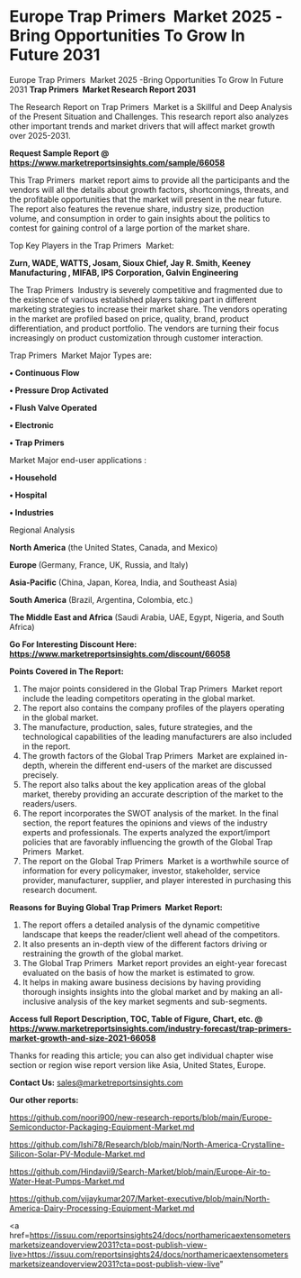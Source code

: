 # Europe Trap Primers  Market 2025 -Bring Opportunities To Grow In Future 2031
Europe Trap Primers  Market 2025 -Bring Opportunities To Grow In Future 2031
<strong>Trap Primers  Market Research Report 2031</strong>

The Research Report on Trap Primers  Market is a Skillful and Deep Analysis of the Present Situation and Challenges. This research report also analyzes other important trends and market drivers that will affect market growth over 2025-2031.

<strong>Request Sample Report @ <a href=https://www.marketreportsinsights.com/sample/66058>https://www.marketreportsinsights.com/sample/66058</a></strong>

This Trap Primers  market report aims to provide all the participants and the vendors will all the details about growth factors, shortcomings, threats, and the profitable opportunities that the market will present in the near future. The report also features the revenue share, industry size, production volume, and consumption in order to gain insights about the politics to contest for gaining control of a large portion of the market share.

Top Key Players in the Trap Primers  Market:

<strong>Zurn, WADE, WATTS, Josam, Sioux Chief, Jay R. Smith, Keeney Manufacturing , MIFAB, IPS Corporation, Galvin Engineering </strong>

The Trap Primers  Industry is severely competitive and fragmented due to the existence of various established players taking part in different marketing strategies to increase their market share. The vendors operating in the market are profiled based on price, quality, brand, product differentiation, and product portfolio. The vendors are turning their focus increasingly on product customization through customer interaction.

Trap Primers  Market Major Types are:

<strong>• Continuous Flow

• Pressure Drop Activated

• Flush Valve Operated

• Electronic

• Trap Primers</strong>

Market Major end-user applications :

<strong>• Household

• Hospital

• Industries</strong>

Regional Analysis

</u><strong><b>North America</b></strong> (the United States, Canada, and Mexico)

<strong><b>Europe </b></strong>(Germany, France, UK, Russia, and Italy)

<strong><b>Asia-Pacific</b></strong> (China, Japan, Korea, India, and Southeast Asia)

<strong><b>South America</b></strong> (Brazil, Argentina, Colombia, etc.)

<strong><b>The Middle East and Africa</b></strong> (Saudi Arabia, UAE, Egypt, Nigeria, and South Africa)

<strong>Go For Interesting Discount Here: <a href=https://www.marketreportsinsights.com/discount/66058>https://www.marketreportsinsights.com/discount/66058</a></strong>

<strong>Points Covered in The Report:</strong>
<ol>
  <li>The major points considered in the Global Trap Primers  Market report include the leading competitors operating in the global market.</li>
  <li>The report also contains the company profiles of the players operating in the global market.</li>
  <li>The manufacture, production, sales, future strategies, and the technological capabilities of the leading manufacturers are also included in the report.</li>
  <li>The growth factors of the Global Trap Primers  Market are explained in-depth, wherein the different end-users of the market are discussed precisely.</li>
  <li>The report also talks about the key application areas of the global market, thereby providing an accurate description of the market to the readers/users.</li>
  <li>The report incorporates the SWOT analysis of the market. In the final section, the report features the opinions and views of the industry experts and professionals. The experts analyzed the export/import policies that are favorably influencing the growth of the Global Trap Primers  Market.</li>
  <li>The report on the Global Trap Primers  Market is a worthwhile source of information for every policymaker, investor, stakeholder, service provider, manufacturer, supplier, and player interested in purchasing this research document.</li>
</ol>
<strong>Reasons for Buying Global Trap Primers  Market Report:</strong>

<ol>
  <li>The report offers a detailed analysis of the dynamic competitive landscape that keeps the reader/client well ahead of the competitors.</li>
  <li>It also presents an in-depth view of the different factors driving or restraining the growth of the global market.</li>
  <li>The Global Trap Primers  Market report provides an eight-year forecast evaluated on the basis of how the market is estimated to grow.</li>
  <li>It helps in making aware business decisions by having providing thorough insights insights into the global market and by making an all-inclusive analysis of the key market segments and sub-segments.</li>
</ol>
<strong>Access full Report Description, TOC, Table of Figure, Chart, etc. @ <a href=https://www.marketreportsinsights.com/industry-forecast/trap-primers-market-growth-and-size-2021-66058>https://www.marketreportsinsights.com/industry-forecast/trap-primers-market-growth-and-size-2021-66058</a></strong>


Thanks for reading this article; you can also get individual chapter wise section or region wise report version like Asia, United States, Europe.

<strong>Contact Us:</strong>
sales@marketreportsinsights.com

<strong>Our other reports:</strong>

<a href=https://github.com/noori900/new-research-reports/blob/main/Europe-Semiconductor-Packaging-Equipment-Market.md>https://github.com/noori900/new-research-reports/blob/main/Europe-Semiconductor-Packaging-Equipment-Market.md</a>

<a href=https://github.com/Ishi78/Research/blob/main/North-America-Crystalline-Silicon-Solar-PV-Module-Market.md>https://github.com/Ishi78/Research/blob/main/North-America-Crystalline-Silicon-Solar-PV-Module-Market.md</a>

<a href=https://github.com/Hindavii9/Search-Market/blob/main/Europe-Air-to-Water-Heat-Pumps-Market.md>https://github.com/Hindavii9/Search-Market/blob/main/Europe-Air-to-Water-Heat-Pumps-Market.md</a>

<a href=https://github.com/vijaykumar207/Market-executive/blob/main/North-America-Dairy-Processing-Equipment-Market.md>https://github.com/vijaykumar207/Market-executive/blob/main/North-America-Dairy-Processing-Equipment-Market.md</a>

<a href=https://issuu.com/reportsinsights24/docs/northamericaextensometersmarketsizeandoverview2031?cta=post-publish-view-live>https://issuu.com/reportsinsights24/docs/northamericaextensometersmarketsizeandoverview2031?cta=post-publish-view-live</a>"

